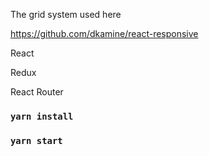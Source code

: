 The grid system used here

https://github.com/dkamine/react-responsive

React

Redux

React Router

### `yarn install`

### `yarn start`
